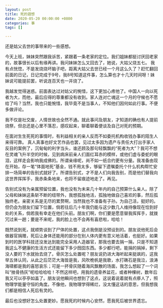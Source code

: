 ```yaml
---
layout: post
title: 死的遐想
date: 2020-05-20 00:00:00 +0800
categories: 事
tags: []

---
```

还是姑父去世的事带来的一些感想。

今天上班，妹妹突然跟我诉苦，紧跟着一条老家的定位。我们姐妹都挺讨厌回老家的，故事很长以后有缘再讲。我问妹妹怎么又回去了，她说，大姑父烧五七。 我有点恍惚，不是发烧烧坏脑子吧，距离大姑父去世已经一个月这么久了？赶忙翻回前面的日记，日记完成于9号，我8号知道这件事，怎么算也才十几天时间呀！妹妹说可能提前罢，听说连百天也一并烧了。

我越发觉得迷惑。前面表达过对姑父的惋惜，这下更加心疼他了。中国人一向以死者为大，而他，最后应得的尊重都没有收到。家人连对亡魂这一个月的守候也不愿给了吗？当然，我也只能惋惜，我毕竟不是当事人，不知他们因何如此行事。不便多做评论。

我不仅是社交废，人情世故也全然不通。就此事问及朋友，才知道的确也有人提前烧祭，但总还是心里不落忍，感叹起来，聊着聊着便谈及自己对死的预期。

在面对生生死死的事情时，有利益相关的亲人反而不如委托机构收钱办事的陌生人来得可靠。 真人真事也好文艺作品也罢，见过太多因为遗产与责任大打出手家人反目的案例了，沉甸甸的利字当头，谁还顾及那句轻飘飘的“死者为大”？我可不想在灵魂飞升半空的时候，见到病床前亲人们面红耳赤的模样，或他们虚与委蛇的眼泪，这样走会影响我成佛的。所谓亲缘呢，尚不如一纸合约更有分量。我准备由现在开始，存一笔“体面地死”基金，钱不用太多，够留下遗嘱委托个什么机构帮忙安排一场简单的告别式就好了。所谓告别式，才不是人们向我告别，而是他们替我向这世界挥挥手，我赤条条地来，也将不留痕迹地走了。再见。

告别式没有为亲属预留位置，我也没有为未来几十年内的自己预算什么亲人。除了父母和妹妹这条斩不断的纽带外，我想孤独地活，孤独地做自己喜欢的事，然后孤独终老。亲密关系是无尽的累赘啊，当然我也不准备有子孙。为自己活，挺好的。但仍会为朋友们留下位置，倘若往后几十年我仍能与这少数几人维持像现在恰到好处的关系，倘若我有幸走在他们头前。朋友们啊，你们要是愿意替我挥挥手，就拨冗过来一趟；要是不来呢，我的脸上也不会再有喜悲啦，哈哈！

既然说到死，就顺势谈到了尸体的处置，这点我倒是没预设到的。朋友说他死后会做器官捐赠，死后让身体还能用的部分在别人体内更有意义地活着，也挺好。如果到时的医学科技还没发达到能完全采用人造器官，那我也要去捐一捐，只是不知道我这么不健康的生活方式还能留下多少囫囵东西。多少都行吧，能捐的捐掉，剩下没人要的下水就抬去烧了。骨灰怎么处置呢？朋友说扔进大海听起来挺飒的，这我举五体认同，从此之后茫茫大海皆是我，风吹桅帆是我歌，水打礁石是我泣，浪涛海啸都是我的喜怒哀乐；可是一抔骨灰随着海风飘散的场面，我怎么想起了一个词叫“挫骨扬灰”呢哈哈哈哈！不然这样吧，用我的遗骨养盆花，或者种棵树，数年后我又可以亭亭如盖了。朋友说他瞬间也想到了这点，这说着说着就有点瘆人了，照物理学能量守恒的角度。不像他，我物理学得稀烂，没太懂这话的意思，但我想我们都是相信人死后有灵的。

最后也没想好怎么处置更妙。愿我死的时候内心安然，愿我死后被世界遗忘。